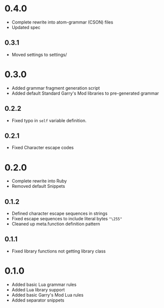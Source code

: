 # 0.4.0
- Complete rewrite into atom-grammar (CSON) files
- Updated spec

## 0.3.1
- Moved settings to settings/

# 0.3.0
- Added grammar fragment generation script
- Added default Standard Garry's Mod libraries to pre-generated grammar

## 0.2.2
- Fixed typo in `self` variable definition.

## 0.2.1
- Fixed Character escape codes

# 0.2.0
- Complete rewrite into Ruby
- Removed default Snippets

## 0.1.2
- Defined character escape sequences in strings
- Fixed escape sequences to include literal bytes `"\255"`
- Cleaned up meta.function definition pattern

## 0.1.1
- Fixed library functions not getting library class

# 0.1.0
- Added basic Lua grammar rules
- Added Lua library support
- Added basic Garry's Mod Lua rules
- Added separator snippets
